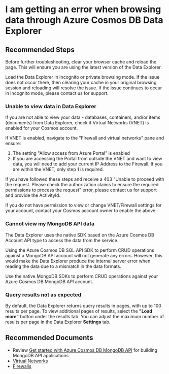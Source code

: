 <properties
	pageTitle="Azure Cosmos DB error in data explorer"
	description="Error in Data Explorer"
	service="microsoft.documentdb"
	resource="databaseAccounts"
	authors="deborahc"
	ms.author="dech"
	selfHelpType="resource"
	supportTopicIds="32636780,32636790"
	resourceTags=""
	productPesIds="15585"
	cloudEnvironments="MoonCake"
	articleId="cosmosdb-portal-dxseerror"
	displayOrder="50"
	category="Portal and Monitoring"
/>

# I am getting an error when browsing data through Azure Cosmos DB Data Explorer

## **Recommended Steps**

Before further troubleshooting, clear your browser cache and reload the page. This will ensure you are using the latest version of the Data Explorer.

Load the Data Explorer in Incognito or private browsing mode. If the issue does not occur there, then clearing your cache in your original browsing session and reloading will resolve the issue. If the issue continues to occur in Incognito mode, please contact us for support. 

### **Unable to view data in Data Explorer** 

If you are not able to view your data - databases, containers, and/or items (documents) from Data Explorer, check if Virtual Networks (VNET) is enabled for your Cosmos account. 

If VNET is enabled, navigate to the "Firewall and virtual networks" pane and ensure:

1. The setting "Allow access from Azure Portal" is enabled
1. If you are accessing the Portal from outside the VNET and want to view data, you will need to add your current IP Address to the Firewall. If you are within the VNET, only step 1 is required. 

If you have followed these steps and receive a 403 "Unable to proceed with the request. Please check the authorization claims to ensure the required permissions to process the request" error, please contact us for support and provide the ActivityId. 

If you do not have permission to view or change VNET/Firewall settings for your account, contact your Cosmos account owner to enable the above. 

### **Cannot view my MongoDB API data**

The Data Explorer uses the native SDK based on the Azure Cosmos DB Account API type to access the data from the service.

Using the Azure Cosmos DB SQL API SDK to perform CRUD operations against a MongoDB API account will not generate any errors. However, this would make the Data Explorer produce the internal server error when reading the data due to a mismatch in the data formats.

Use the native MongoDB SDKs to perform CRUD operations against your Azure Cosmos DB MongoDB API account. 

### **Query results not as expected**

By default, the Data Explorer returns query results in pages, with up to 100 results per page. To view additional pages of results, select the **"Load more"** button under the results tab. You can adjust the maximum number of results per page in the Data Explorer **Settings** tab. 

## **Recommended Documents**

* Review [Get started with Azure Cosmos DB MongoDB API](https://docs.azure.cn/cosmos-db/mongodb-introduction#how-to-get-started) for building MongoDB API applications
* [Virtual Networks](https://docs.azure.cn/cosmos-db/how-to-configure-vnet-service-endpoint)
* [Firewalls](https://docs.azure.cn/cosmos-db/how-to-configure-firewall)

